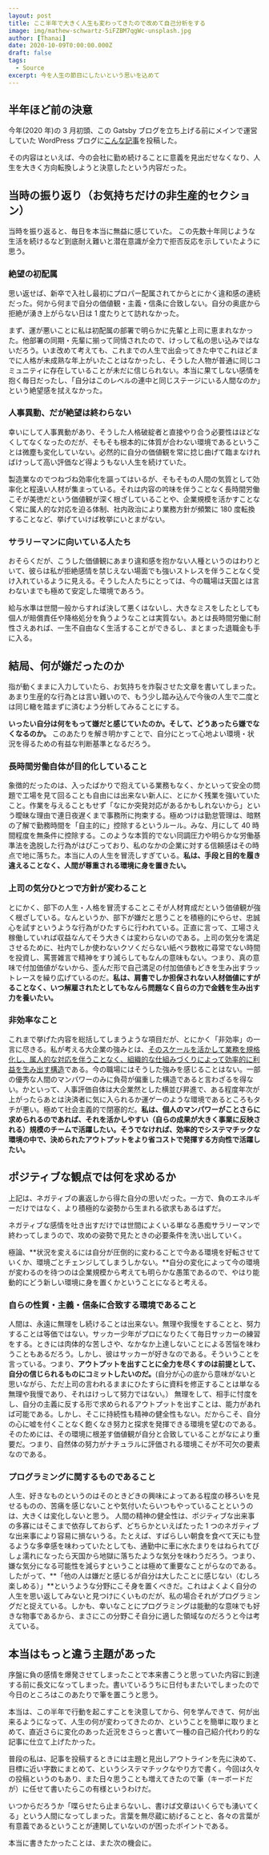 ```yaml
---
layout: post
title: ここ半年で大きく人生も変わってきたので改めて自己分析をする
image: img/mathew-schwartz-5iFZBM7qgWc-unsplash.jpg
author: [Thanai]
date: 2020-10-09T0:00:00.000Z
draft: false
tags:
  - Source
excerpt: 今を人生の節目にしたいという思いを込めて
---
```


## 半年ほど前の決意

今年(2020 年)の 3 月初頭、この Gatsby ブログを立ち上げる前にメインで運営していた WordPress ブログに[こんな記事](https://thanaism.com/archives/79)を投稿した。

その内容はといえば、今の会社に勤め続けることに意義を見出だせなくなり、人生を大きく方向転換しようと決意したという内容だった。

## 当時の振り返り（お気持ちだけの非生産的セクション）

当時を振り返ると、毎日を本当に無益に感じていた。
この先数十年同じような生活を続けるなど到底耐え難いと潜在意識が全力で拒否反応を示していたように思う。

### 絶望の初配属

思い返せば、新卒で入社し最初にプロパー配属されてからとにかく違和感の連続だった。何から何まで自分の価値観・主義・信条に合致しない。自分の奥底から拒絶が湧き上がらない日は 1 度たりとて訪れなかった。

まず、運が悪いことに私は初配属の部署で明らかに先輩と上司に恵まれなかった。他部署の同期・先輩に揃って同情されたので、けっして私の思い込みではないだろう。いま改めて考えても、これまでの人生で出会ってきた中でこれほどまでに人格が未成熟な年上がいたことはなかったし、そうした人物が普通に同じコミュニティに存在していることが未だに信じられない。本当に果てしない感情を抱く毎日だったし、「自分はこのレベルの連中と同じステージにいる人間なのか」という絶望感を拭えなかった。

### 人事異動、だが絶望は終わらない

幸いにして人事異動があり、そうした人格破綻者と直接やり合う必要性はほどなくしてなくなったのだが、そもそも根本的に体質が合わない環境であるということは微塵も変化していない。必然的に自分の価値観を常に捻じ曲げて臨まなければけっして高い評価など得ようもない人生を続けていた。

製造業なのでつねづね効率化を謳ってはいるが、そもそもの人間の気質として効率化と程遠い人材が集まっている。それは内容の吟味を伴うことなく長時間労働こそが美徳だという価値観が深く根ざしていることや、企業規模を活かすことなく常に属人的な対応を迫る体制、社内政治により業務方針が頻繁に 180 度転換することなど、挙げていけば枚挙にいとまがない。

### サラリーマンに向いている人たち

おそらくだが、こうした価値観にあまり違和感を抱かない人種というのはわりといて、彼らは私が拒絶感情を禁じえない場面でも強いストレスを伴うことなく受け入れているように見える。そうした人たちにとっては、今の職場は天国とは言わないまでも極めて安定した環境であろう。

給与水準は世間一般からすれば決して悪くはないし、大きなミスをしたとしても個人が賠償責任や降格処分を負うようなことは実質ない。あとは長時間労働に耐性さえあれば、一生不自由なく生活することができるし、まとまった退職金も手に入る。

## 結局、何が嫌だったのか

指が動くままに入力していたら、お気持ちを炸裂させた文章を書いてしまった。あまり生産的な行為とは言い難いので、もう少し踏み込んで今後の人生で二度とは同じ轍を踏まずに済むよう分析してみることにする。

**いったい自分は何をもって嫌だと感じていたのか。そして、どうあったら嫌でなくなるのか。**
このあたりを解き明かすことで、自分にとって心地よい環境・状況を得るための有益な判断基準となるだろう。

### 長時間労働自体が目的化していること

象徴的だったのは、入ったばかりで抱えている業務もなく、かといって安全の問題で工場を見て回ることも自由には出来ない新人に、とにかく残業を強いていたこと。作業を与えることもせず「なにか突発対応があるかもしれないから」という曖昧な理由で連日夜遅くまで事務所に拘束する。極めつけは勤怠管理は、暗黙の了解で勤務時間を「自主的に」控除するというルール。みな、月にして 40 時間程度を無条件に控除する。このような本質的でない同調圧力や明らかな労働基準法を逸脱した行為がはびこっており、私のなかの企業に対する信頼感はその時点で地に落ちた。本当に人の人生を冒涜しすぎている。**私は、手段と目的を履き違えることなく、人間が尊重される環境に身を置きたい。**

### 上司の気分ひとつで方針が変わること

とにかく、部下の人生・人格を冒涜することこそが人材育成だという価値観が強く根ざしている。なんというか、部下が嫌だと思うことを積極的にやらせ、忠誠心を試すというような行為がひたすらに行われている。正直に言って、工場さえ稼働していれば収益なんてそう大きくは変わらないのである。上司の気分を満足させるために、社内でしか使わないクソくだらない紙ペラ数枚に尋常でない時間を投資し、罵詈雑言で精神をすり減らしてもなんの意味もない。つまり、真の意味で付加価値がないから、歪んだ形で自己満足の付加価値もどきを生み出すラットレースを繰り広げているのだ。**私は、肩書でしか担保されない人材価値にすがることなく、いつ解雇されたとしてもなんら問題なく自らの力で金銭を生み出す力を養いたい。**

### 非効率なこと

これまで挙げた内容を総括してしまうような項目だが、とにかく「非効率」の一言に尽きる。私が考える大企業の強みとは、<u>そのスケールを活かして業務を規格化し、属人的な対応を伴うことなく、組織的な仕組みづくりによって効率的に利益を生み出す構造</u>である。今の職場にはそうした強みを感じることはない。一部の優秀な人間のマンパワーのみに負荷が偏重した構造であると言わざるを得ない。かといって、人事評価自体は大企業然とした横並び昇進で、ある程度年次が上がったらあとは決済者に気に入られるか運ゲーのような環境であるところもタチが悪い。極めて社会主義的で閉塞的だ。**私は、個人のマンパワーがことさらに求められるのであれば、それを活かしやすい（自らの成果が大きく事業に反映される）規模のチームで活躍したい。そうでなければ、効率的でシステマチックな環境の中で、決められたアウトプットをより省コストで発揮する方向性で活躍したい。**

## ポジティブな観点では何を求めるか

上記は、ネガティブの裏返しから得た自分の思いだった。一方で、負のエネルギーだけではなく、より積極的な姿勢から生まれる欲求もあるはずだ。

ネガティブな感情を吐き出すだけでは世間によくいる単なる愚痴サラリーマンで終わってしまうので、攻めの姿勢で見たときの必要条件を洗い出していく。

極論、**状況を変えるには自分が圧倒的に変わることで今ある環境を好転させていくか、環境ごとチェンジしてしまうしかない。**自分の変化によって今の環境が変わるのを待つのは企業規模から考えても明らかな愚策であるので、やはり能動的にどう新しい環境に身を置くかということになると考える。

### 自らの性質・主義・信条に合致する環境であること

人間は、永遠に無理をし続けることは出来ない。無理や我慢をすることと、努力することは等価ではない。サッカー少年がプロになりたくて毎日サッカーの練習をする。ときには肉体的な苦しさや、なかなか上達しないことによる苦悩を味わうこともあるだろう。しかし、彼はサッカーが好きなのである。そういうことを言っている。つまり、**アウトプットを出すことに全力を尽くすのは前提として、自分の信じられるものにコミットしたいのだ。**(自分が心の底から意味がないと思いながら、ただ上司の言われるままにひたすらに資料を修正することは単なる無理や我慢であり、それはけっして努力ではない。）
無理をして、相手に忖度をし、自分の主義に反する形で求められるアウトプットを出すことは、能力があれば可能である。しかし、そこに持続性も精神の健全性もない。だからこそ、自分の心に嘘を付くことなく飽くなき努力と探求を発揮できる環境を望むのである。そのためには、その環境に根差す価値観が自分と合致していることがなにより重要だ。つまり、自然体の努力がナチュラルに評価される環境こそが不可欠の要素なのである。

### プログラミングに関するものであること

人生、好きなものというのはそのときどきの興味によってある程度の移ろいを見せるものの、苦痛を感じないことや気付いたらいつもやっていることというのは、大きくは変化しないと思う。
人間の精神の健全性は、ポジティブな出来事の多寡にはそこまで依存しておらず、どちらかといえばたった 1 つのネガティブな出来事により容易に損ないうる。たとえば、すばらしい朝食を食べて天にも登るような多幸感を味わっていたとしても、通勤中に車に水たまりをはねられてびしょ濡れになったら天国から地獄に落ちたような気分を味わうだろう。つまり、嫌な気分になる可能性を減らすということは極めて重要なことがらなのである。
したがって、**「他の人は嫌だと感じるが自分は大したことに感じない（むしろ楽しめる）」**というような分野にこそ身を置くべきだ。これはよくよく自分の人生を思い返してみないと見つけにくいものだが、私の場合それがプログラミングだと捉えている。しかも、幸いなことにプログラミングは能動的な意味でも好きな物事であるから、まさにこの分野こそ自分に適した領域なのだろうと今は考えている。

## 本当はもっと違う主題があった

序盤に負の感情を爆発させてしまったことで本来書こうと思っていた内容に到達する前に長文になってしまった。書いているうちに日付もまたいでしまったので今日のところはこのあたりで筆を置こうと思う。

本当は、この半年で行動を起こすことを決意してから、何を学んできて、何が出来るようになって、人生の何が変わってきたのか、ということを簡単に取りまとめて、直近さらに変化のあった近況をさらっと書いて一種の自己紹介代わり的な記事に仕立て上げたかった。

普段の私は、記事を投稿するときには主題と見出しアウトラインを先に決めて、目標に近い字数にまとめて、というシステマチックなやり方で書く。今回は久々の投稿というのもあり、また日々思うことも増えてきたので筆（キーボードだが）に任せて書いたらこの有様というわけだ。

いつからだろうか「喋らせたら止まらないし、書けば文章はいくらでも湧いてくる」という人間になってしまった。言葉を無尽蔵に紡げることと、各々の言葉が有意義であるということが連関していないのが困ったポイントである。

本当に書きたかったことは、また次の機会に。
